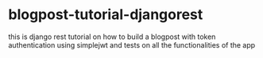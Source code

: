 # blogpost-tutorial-djangorest
this is django rest tutorial on how to build a blogpost with token authentication using simplejwt and tests on all the functionalities of the app
